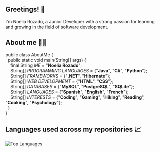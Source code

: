 <!---
- 👋 Hi, I’m @noeliarozado
- 👀 I’m interested in ...
- 🌱 I’m currently learning ...
- 💞️ I’m looking to collaborate on ...
- 📫 How to reach me ...
- 😄 Pronouns: ...
- ⚡ Fun fact: ...
--->

<!---
noeliarozado/noeliarozado is a ✨ special ✨ repository because its `README.md` (this file) appears on your GitHub profile.
You can click the Preview link to take a look at your changes.
--->


## Greetings! &#x1F44B;

I'm Noelia Rozado, a Junior Developer with a strong passion for learning and growing in the field of software development.


## About me &#x1F469;&#x200D;&#x1F4BB;
  
public class AboutMe { <br>
  &nbsp; public static void main(String[] args) { <br>
    &nbsp; &nbsp; final String *ME* = "**Noelia Rozado**"; <br>
    &nbsp; &nbsp; String[] *PROGRAMMING LANGUAGES* = {"**Java**", "**C#**", "**Python**"}; <br>
    &nbsp; &nbsp; String[] *FRAMEWORKS* = {"**.NET**", "**Hibernate**"}; <br>
    &nbsp; &nbsp; String[] *WEB DEVELOPMENT* = {"**HTML**", "**CSS**"}; <br>
    &nbsp; &nbsp; String[] *DATABASES* = {"**MySQL**", "**PostgreSQL**", "**SQLite**"}; <br>
    &nbsp; &nbsp; String[] *LANGUAGES* = {"**Spanish**", "**English**", "**French**"}; <br>
    &nbsp; &nbsp; String[] *INTERESTS* = {"**Coding**", "**Gaming**", "**Hiking**", "**Reading**", "**Cooking**", "**Psychology**"}; <br>
&nbsp; } <br>
}

## Languages used across my repositories &#x1F4C8;

![Top Languages](https://github-readme-stats.vercel.app/api/top-langs/?username=noeliarozado&layout=compact)



